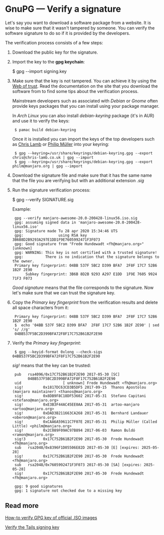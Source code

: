 # GnuPG — Verify a signature

Let's say you want to download a software package from a website. It is wise to make sure that it wasn't tampered by someone. You can verify the software signature to do so if it is provided by the developers.

The verification process consists of a few steps:

1. Download the public key for the signature. 
1. Import the key to the **gpg keychain**:

    $ gpg --import signing.key

1. Make sure that the key is not tampered. You can achieve it by using the [Web of trust](https://en.wikipedia.org/wiki/Web_of_trust). Read the documentation on the site that you download the software from to find some tips about the verification process. 

    Mainstream developers such as associated with *Debian* or *Gnome* often provide keys packages that you can install using your package manager. 
    
    In *Arch Linux* you can also install *debian-keyring* package (it's in AUR) and use it to verify the keys:  
        
        $ pamac build debian-keyring
    
    Once it is installed you can import the keys of the top developers such as [Chris Lamb](https://en.wikipedia.org/wiki/Chris%5FLamb%5F%28software%5Fdeveloper%29) or [Philip Müller](https://www.manjaro.org/team/) into your keyring:
    
        $ gpg --keyring=/usr/share/keyrings/debian-keyring.gpg --export chris@chris-lamb.co.uk | gpg --import
        $ gpg --keyring=/usr/share/keyrings/debian-keyring.gpg --export philm@manjaro.org | gpg --import

1. Download the signature file and make sure that it has the same name that the file you are verifying but with an additional extension *.sig*

1. Run the signature verification process:

    $ gpg --verify SIGNATURE.sig

    Example: 
    
        gpg --verify manjaro-awesome-20.0-200428-linux56.iso.sig
        gpg: assuming signed data in 'manjaro-awesome-20.0-200428-linux56.iso'
        gpg: Signature made Tu 28 apr 2020 15:34:46 UTS
        gpg:                using RSA key 3B6B8D2B9293A297E1DD1F9E7605992471F3F073
        gpg: Good signature from "Frede Hundewadt <fh@manjaro.org>" [unknown]
        gpg: WARNING: This key is not certified with a trusted signature!
        gpg:          There is no indication that the signature belongs to the owner.
        Primary key fingerprint: 04BB 537F 5BC2 D399 BFA7  2F8F 17C7 52B6 1B2F 2E90
             Subkey fingerprint: 3B6B 8D2B 9293 A297 E1DD  1F9E 7605 9924 71F3 F073
    
    *Good signature* means that the file corresponds to the signature. Now let's make sure that we can trust the signature key.
    
1. Copy the *Primary key fingerprint* from the verification results and delete all space characters from it:

        Primary key fingerprint: 04BB 537F 5BC2 D399 BFA7  2F8F 17C7 52B6 1B2F 2E90
        $  echo '04BB 537F 5BC2 D399 BFA7  2F8F 17C7 52B6 1B2F 2E90' | sed 's/ //g'
        04BB537F5BC2D399BFA72F8F17C752B61B2F2E90

1. Verify the *Primary key fingerprint*:

        $ gpg --keyid-format 0xlong --check-sigs 04BB537F5BC2D399BFA72F8F17C752B61B2F2E90
    
    *sig!* means that the key can be trusted:

        pub   rsa4096/0x17C752B61B2F2E90 2017-05-30 [SC]
              04BB537F5BC2D399BFA72F8F17C752B61B2F2E90
        uid                   [ unknown] Frede Hundewadt <fh@manjaro.org>
        sig!         0x1817DC63CD3B5DF5 2017-09-15  Thanos Apostolou (manjaro maintainer) <thanos@manjaro.org>
        sig!         0x8DB9F8C18DF53602 2017-05-31  Stefano Capitani <stefano@manjaro.org>
        sig!         0xE3B3F44AC45EE0AA 2017-05-31  artoo-manjaro <artoo@manjaro.org>
        sig!         0xDAD3B211663CA268 2017-05-31  Bernhard Landauer <oberon@manjaro.org>
        sig!         0xCAA6A59611C7F07E 2017-05-31  Philip Müller (Called Little) <philm@manjaro.org>
        sig!         0x2C089F09AC97B894 2017-06-03  Ramon Buldó <ramon@manjaro.org>
        sig!3        0x17C752B61B2F2E90 2017-05-30  Frede Hundewadt <fh@manjaro.org>
        sub   rsa2048/0x8396F1D05506E82D 2017-05-30 [E] [expires: 2025-05-28]
        sig!         0x17C752B61B2F2E90 2017-05-30  Frede Hundewadt <fh@manjaro.org>
        sub   rsa2048/0x7605992471F3F073 2017-05-30 [SA] [expires: 2025-05-28]
        sig!         0x17C752B61B2F2E90 2017-05-30  Frede Hundewadt <fh@manjaro.org>
        
        gpg: 9 good signatures
        gpg: 1 signature not checked due to a missing key

## Read more

[How-to verify GPG key of official .ISO images](https://wiki.manjaro.org/index.php?title=How-to_verify_GPG_key_of_official_.ISO_images)

[Verify the Tails signing key](https://tails.boum.org/install/expert/usb/index.en.html#verify-key)